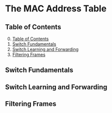 # The MAC Address Table

## Table of Contents

0. [Table of Contents](#table-of-contents)
1. [Switch Fundamentals](#switch-fundamentals)
2. [Switch Learning and Forwarding](#switch-learning-and-forwarding)
3. [Filtering Frames](#filtering-frames)

## Switch Fundamentals

## Switch Learning and Forwarding

## Filtering Frames
